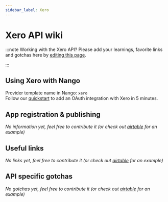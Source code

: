 ```yaml
---
sidebar_label: Xero
---
```


# Xero API wiki

:::note Working with the Xero API?
Please add your learnings, favorite links and gotchas here by [editing this page](https://github.com/nangohq/nango/tree/master/docs/docs/providers/xero.md).

:::

## Using Xero with Nango

Provider template name in Nango: `xero`  
Follow our [quickstart](../quickstart.md) to add an OAuth integration with Xero in 5 minutes.

## App registration & publishing

_No information yet, feel free to contribute it (or check out [airtable](airtable.md) for an example)_

## Useful links

_No links yet, feel free to contribute it (or check out [airtable](airtable.md) for an example)_

## API specific gotchas

_No gotchas yet, feel free to contribute it (or check out [airtable](airtable.md) for an example)_
